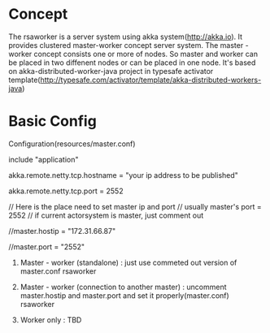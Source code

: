 # Concept
The rsaworker is a server system using akka system(http://akka.io). It provides clustered master-worker concept server system. The master - worker concept consists one or more of nodes. So master and worker can be placed in two diffenent nodes or can be placed in one node.
It's based on akka-distributed-worker-java project in typesafe activator template(http://typesafe.com/activator/template/akka-distributed-workers-java)  

# Basic Config
Configuration(resources/master.conf)

include "application"

akka.remote.netty.tcp.hostname = "your ip address to be published"

akka.remote.netty.tcp.port = 2552

// Here is the place need to set master ip and port
// usually master's port = 2552
// if current actorsystem is master, just comment out

//master.hostip = "172.31.66.87"

//master.port = "2552"


1. Master - worker (standalone) : just use commeted out version of master.conf
   rsaworker

2. Master - worker (connection to another master) : uncomment master.hostip and master.port and set it properly(master.conf)
   rsaworker
   
3. Worker only : TBD
